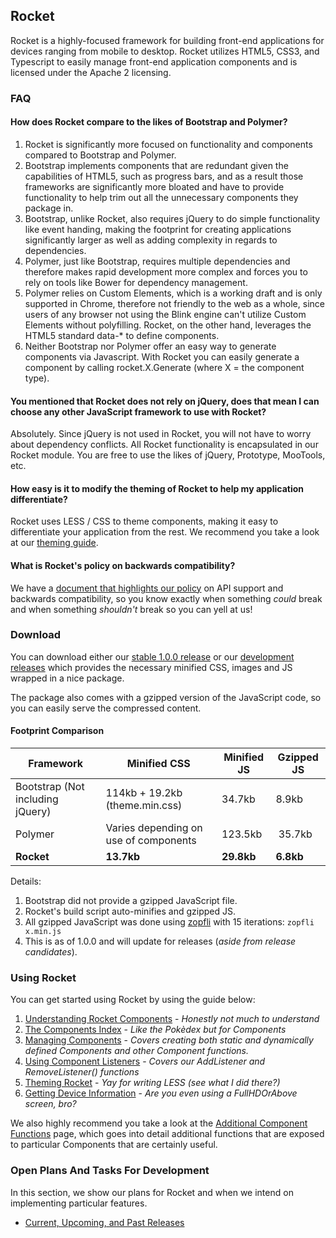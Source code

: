 ## Rocket ##

Rocket is a highly-focused framework for building front-end applications for devices ranging from mobile to desktop. Rocket utilizes HTML5, CSS3, and Typescript to easily manage front-end application components and is licensed under the Apache 2 licensing.

### FAQ ###

#### How does Rocket compare to the likes of Bootstrap and Polymer? ####

1. Rocket is significantly more focused on functionality and components compared to Bootstrap and Polymer.
2. Bootstrap implements components that are redundant given the capabilities of HTML5, such as progress bars, and as a result those frameworks are significantly more bloated and have to provide functionality to help trim out all the unnecessary components they package in.
3. Bootstrap, unlike Rocket, also requires jQuery to do simple functionality like event handing, making the footprint for creating applications significantly larger as well as adding complexity in regards to dependencies.
4. Polymer, just like Bootstrap, requires multiple dependencies and therefore makes rapid development more complex and forces you to rely on tools like Bower for dependency management.
5. Polymer relies on Custom Elements, which is a working draft and is only supported in Chrome, therefore not friendly to the web as a whole, since users of any browser not using the Blink engine can't utilize Custom Elements without polyfilling. Rocket, on the other hand, leverages the HTML5 standard data-* to define components.
6. Neither Bootstrap nor Polymer offer an easy way to generate components via Javascript. With Rocket you can easily generate a component by calling rocket.X.Generate (where X = the component type).

#### You mentioned that Rocket does not rely on jQuery, does that mean I can choose any other JavaScript framework to use with Rocket? ####

Absolutely. Since jQuery is not used in Rocket, you will not have to worry about dependency conflicts. All Rocket functionality is encapsulated in our Rocket module. You are free to use the likes of jQuery, Prototype, MooTools, etc.

#### How easy is it to modify the theming of Rocket to help my application differentiate? ####

Rocket uses LESS / CSS to theme components, making it easy to differentiate your application from the rest. We recommend you take a look at our [theming guide](https://github.com/StroblIndustries/Rocket/wiki/Theming-Rocket).

#### What is Rocket's policy on backwards compatibility? ####

We have a [document that highlights our policy](https://github.com/StroblIndustries/Rocket/wiki/API-Support-Policy) on API support and backwards compatibility, so you know exactly when something *could* break and when something *shouldn't* break so you can yell at us!

### Download ###

You can download either our [stable 1.0.0 release](https://github.com/StroblIndustries/Rocket/blob/master/stable.tar.gz) or our [development releases](https://github.com/StroblIndustries/Rocket/blob/master/devel.tar.gz) which provides the necessary minified CSS, images and JS wrapped in a nice package.

The package also comes with a gzipped version of the JavaScript code, so you can easily serve the compressed content.

#### Footprint Comparison ####

Framework | Minified CSS | Minified JS | Gzipped JS
--------------- | ----------------- | --------------- | --------------
Bootstrap  (Not including jQuery) | 114kb + 19.2kb (theme.min.css)| 34.7kb | 8.9kb
Polymer | Varies depending on use of components | 123.5kb | 35.7kb
**Rocket** | **13.7kb** | **29.8kb** | **6.8kb**

Details:

1. Bootstrap did not provide a gzipped JavaScript file.
2. Rocket's build script auto-minifies and gzipped JS.
3. All gzipped  JavaScript was done using [zopfli](https://code.google.com/p/zopfli/) with 15 iterations: `zopfli x.min.js`
4. This is as of 1.0.0 and will update for releases (*aside from release candidates*).

### Using Rocket ###

You can get started using Rocket by using the guide below:

1. [Understanding Rocket Components](https://github.com/StroblIndustries/Rocket/wiki/Understanding-Rocket-Components) - *Honestly not much to understand*
2. [The Components Index](https://github.com/StroblIndustries/Rocket/wiki/Component-Index) - *Like the Pokèdex but for Components*
3. [Managing Components](https://github.com/StroblIndustries/Rocket/wiki/Managing-Components) - *Covers creating both static and dynamically defined Components and other Component functions.*
4. [Using Component Listeners](https://github.com/StroblIndustries/Rocket/wiki/Using-Component-Listeners) - *Covers our AddListener and RemoveListener() functions*
5. [Theming Rocket](https://github.com/StroblIndustries/Rocket/wiki/Theming-Rocket) - *Yay for writing LESS (see what I did there?)*
6. [Getting Device Information](https://github.com/StroblIndustries/Rocket/wiki/Getting-Device-Information) - *Are you even using a FullHDOrAbove screen, bro?*

We also highly recommend you take a look at the [Additional Component Functions](https://github.com/StroblIndustries/Rocket/wiki/Additional-Component-Functions) page, which goes into detail additional functions that are exposed to particular Components that are certainly useful.

### Open Plans And Tasks For Development ###

In this section, we show our plans for Rocket and when we intend on implementing particular features.

- [Current, Upcoming, and Past Releases](https://github.com/StroblIndustries/Rocket/wiki/Releases)
